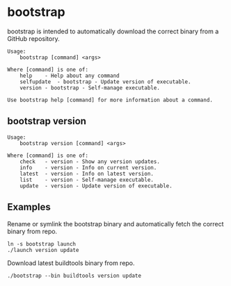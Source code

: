 # bootstrap

bootstrap is intended to automatically download the correct binary from a GitHub repository.

```
Usage:
	bootstrap [command] <args>

Where [command] is one of:
	help	- Help about any command
	selfupdate	- bootstrap - Update version of executable.
	version	- bootstrap - Self-manage executable.

Use bootstrap help [command] for more information about a command.
```


## bootstrap version

```
Usage:
	bootstrap version [command] <args>

Where [command] is one of:
	check	- version - Show any version updates.
	info	- version - Info on current version.
	latest	- version - Info on latest version.
	list	- version - Self-manage executable.
	update	- version - Update version of executable.
```

## Examples

Rename or symlink the bootstrap binary and automatically fetch the correct binary from repo.

```
ln -s bootstrap launch
./launch version update
```


Download latest buildtools binary from repo.

```
./bootstrap --bin buildtools version update
```

